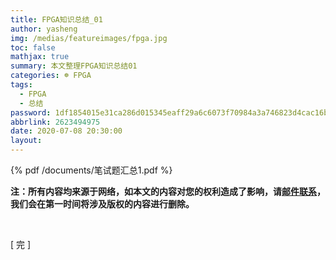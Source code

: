 ```yaml
---
title: FPGA知识总结_01
author: yasheng
img: /medias/featureimages/fpga.jpg
toc: false
mathjax: true
summary: 本文整理FPGA知识总结01
categories: ☸ FPGA
tags:
  - FPGA
  - 总结
password: 1df1854015e31ca286d015345eaff29a6c6073f70984a3a746823d4cac16b075
abbrlink: 2623494975
date: 2020-07-08 20:30:00
layout:
---
```




{% pdf /documents/笔试题汇总1.pdf %}



**注：所有内容均来源于网络，如本文的内容对您的权利造成了影响，请<a href="mailto:1058349718@qq.com">邮件联系</a>，我们会在第一时间将涉及版权的内容进行删除。**

​                    

[  完  ]

